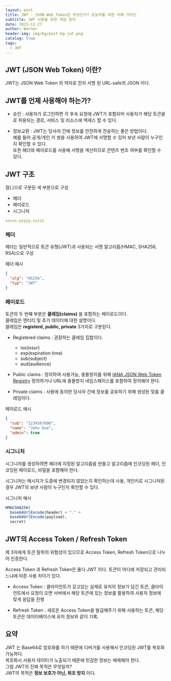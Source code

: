 ```yaml
---
layout: post
title: JWT - JSON Web Token은 무엇인가? 초보자를 위한 이해 가이드
subtitle: JWT 사용을 위한 개념 정리
date: 2023-11-27
author: Warner
header-img: img/bg/post-bg-jwt.png
catalog: true
tags:
  - JWT
---
```


## JWT (JSON Web Token) 이란?

JWT는 JSON Web Token 의 약자로 전자 서명 된 URL-safe의 JSON 이다.

## JWT를 언제 사용해야 하는가?

- 승인 : 사용자가 로그인하면 각 후속 요청에 JWT가 포함되어 사용자가 해당 토큰을로 허용되는 경로, 서비스 및 리소스에 액세스 할 수 있다.


- 정보교환 : JWT는 당사자 간에 정보를 안전하게 전송하는 좋은 방법이다.\
  예를 들어 공개/개인 키 쌍을 사용하여 JWT에 서명할 수 있어 보낸 사람이 누구인지 확인할 수 있다.\
  또한 헤더와 페이로드를 사용해 서명을 계산하므로 콘텐츠 변조 여부를 확인할 수 있다.

## JWT 구조

점(.)으로 구분된 세 부분으로 구성

- 헤더
- 페이로드
- 시그니처

~~~yaml
xxxxx.yyyyy.zzzzz
~~~

### 헤더

헤더는 일반적으로 토큰 유형(JWT)과 사용되는 서명 알고리즘(HMAC, SHA256, RSA)으로 구성

헤더 예시

~~~json
{
  "alg": "HS256",
  "typ": "JWT"
}
~~~

### 페이로드

토큰의 두 번째 부분은 **클레임(claims)** 을 포함하는 페이로드이다.\
클레임은 엔티티 및 추가 데이터에 대한 설명이다.\
클레임은 **registerd, public, private** 3가지로 구분된다.

- Registered claims : 권장하는 클레임 집합이다.
    - iss(issur)
    - exp(expiration time)
    - sub(subject)
    - aud(audience)

- Public claims : 정의하여 사용가능, 충돌방지를 위해 [IANA JSON Web Token Registry](https://www.iana.org/assignments/jwt/jwt.xhtml)
  정의하거나 URL에 충돌방지 네임스페이스를 포함하여 정의해야 한다.


- Private claims : 사용에 동의한 당사자 간에 정보를 공유하기 위해 생성된 맞춤 클레임이다.

페이로드 예시

~~~json
{
  "sub": "1234567890",
  "name": "John Doe",
  "admin": true
}
~~~

### 시그니처

시그니처를 생성하려면 헤더에 지정된 알고리즘을 만들고 알고리즘에 인코딩된 헤더, 인코딩된 페이로드, 비밀을 포함해야 한다.

시그니처는 메시지가 도중에 변경되지 않았는지 확인하는데 사용,
개인키로 시그니처된 경우 JWT의 보낸 사람이 누구인지 확인할 수 있다.

시그니처 예시

~~~js
HMACSHA256(
  base64UrlEncode(header) + "." +
  base64UrlEncode(payload),
  secret)
~~~

## JWT의 Access Token / Refresh Token

제 3자에게 토큰 탈취의 위험성이 있으므로 Access Token, Refresh Token으로 나누어 인증한다.

Access Token 과 Refresh Token은 둘다 JWT 이다. 토큰이 어디에 저장되고 관리되느냐에 따른 사용 차이가 있다.

- Access Token : 클라이언트가 갖고있는 실제로 유저의 정보가 담긴 토큰, 클라이언트에서 요청이 오면 서버에서 해당 토큰에 있는 정보를 활용하여 사용자 정보에 맞게 응답을 진행


- Refresh Token : 새로운 Access Token을 발급해주기 위해 사용하는 토큰, 해당 토큰은 데이터베이스에 유저 정보와 같이 기록.

## 요약

JWT 는 Base64로 암호화를 하기 때문에 디버거를 사용해서 인코딩된 JWT를 복호화 가능하다.\
복호화시 사용자 데이터가 노출되기 때문에 민감한 정보는 배제해야 한다.\
그럼 JWT의 진짜 목적은 무엇일까?\
JWT의 목적은 **정보 보호가 아닌, 위조 방지** 이다.


